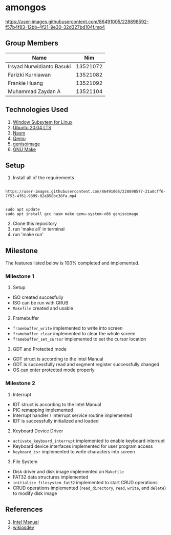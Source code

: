 # amongos

https://user-images.githubusercontent.com/86491005/228898592-f57b4f83-12bb-4f21-9e30-32d327bd104f.mp4

## Group Members

| Name                           |   Nim    |
| ------------------------------ | :------: |
| Irsyad Nurwidianto Basuki      | 13521072 |
| Farizki Kurniawan              | 13521082 |
| Frankie Huang                  | 13521092 |
| Muhammad Zaydan A              | 13521104 |

## Technologies Used
1. [Window Subsytem for Linux](https://docs.microsoft.com/en-us/windows/wsl/install)
2. [Ubuntu 20.04 LTS](https://releases.ubuntu.com/20.04/)
3. [Nasm](https://www.nasm.us/)
4. [Qemu](https://www.qemu.org/docs/master/system/target-i386.html)
5. [genisoimage](https://linux.die.net/man/1/genisoimage)
6. [GNU Make](https://www.gnu.org/software/make/)

## Setup
1. Install all of the requirements

```

https://user-images.githubusercontent.com/86491005/228898577-21a8cff6-7f53-4f61-9399-02e858bc38fa.mp4


sudo apt update
sudo apt install gcc nasm make qemu-system-x86 genisoimage
```

2. Clone this repository
3. run 'make all' in terminal
4. run 'make run'

## Milestone
The features listed below is 100% completed and implemented.

### Milestone 1
1. Setup
- ISO created succesfully
- ISO can be run with GRUB
- `Makefile` created and usable

2. Framebuffer
- `framebuffer_write` implemented to write into screen
- `framebuffer_clear` implemented to clear the whole screen
- `framebuffer_set_cursor` implemented to set the cursor location 

3. GDT and Protected mode
- GDT struct is according to the Intel Manual
- GDT is successfully read and segment register successfully changed
- OS can enter protected mode properly

### Milestone 2
1. Interrupt
- IDT struct is according to the Intel Manual
- PIC remapping implemented
- Interrupt handler / interrupt service routine implemented
- IDT is successfully initialized and loaded

2. Keyboard Device Driver
- `activate_keyboard_interrupt` implemented to enable keyboard interrupt
- Keyboard device interfaces implemented for user program access
- `keyboard_isr` implemented to write characters into screen

3. File System
- Disk driver and disk image implemented on `Makefile`
- FAT32 data structures implemented
- `initialize_filesystem_fat32` implemented to start CRUD operations
- CRUD operations implemented (`read_directory`, `read`, `write`, and `delete`) to modify disk image

## References
1. [Intel Manual](https://www.intel.com/content/www/us/en/architecture-and-technology/64-ia-32-architectures-software-developer-vol-3a-part-1-manual.html.html)
2. [wikiosdev](https://wiki.osdev.org/)
